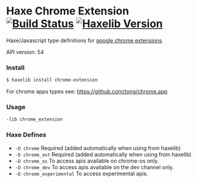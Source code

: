 
# Haxe Chrome Extension [![Build Status](https://travis-ci.org/tong/chrome.extension.svg?branch=master)](https://travis-ci.org/tong/chrome.extension) [![Haxelib Version](https://img.shields.io/github/tag/tong/chrome.extension.svg?style=flat&label=haxelib)](http://lib.haxe.org/p/chrome.extension.svg)

Haxe/Javascript type definitions for [google chrome extensions](https://developer.chrome.com/extensions/api_index).

API version: 54


### Install
```sh
$ haxelib install chrome-extension
```

For chrome apps types see: https://github.com/tong/chrome.app


### Usage
```sh
-lib chrome_extension
```


### Haxe Defines

* `-D chrome`  Required (added automatically when using from haxelib)
* `-D chrome_ext`  Required (added automatically when using from haxelib)
* `-D chrome_os`  To access apis available on chrome-os only.
* `-D chrome_dev`  To access apis available on the dev channel only.
* `-D chrome_experimental`  To access experimental apis.
